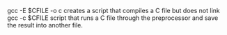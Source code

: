 gcc -E $CFILE -o c creates a script that compiles a C file but does not link
gcc -c $CFILE  script that runs a C file through the preprocessor and save the result into another file.
